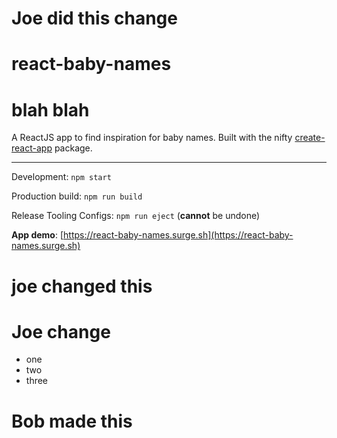 # Joe did this change

# react-baby-names

# blah blah

A ReactJS app to find inspiration for baby names. Built with the nifty [create-react-app](https://github.com/facebookincubator/create-react-app) package.

---

Development: `npm start`

Production build: `npm run build`

Release Tooling Configs: `npm run eject` (**cannot** be undone)

**App demo**: [https://react-baby-names.surge.sh](https://react-baby-names.surge.sh)

# joe changed this

# Joe change

- one
- two
- three

# Bob made this

